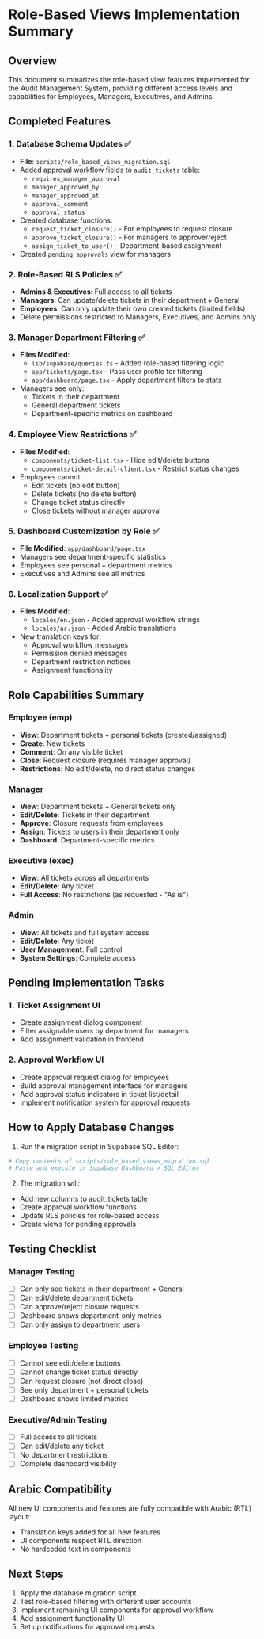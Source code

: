 # Role-Based Views Implementation Summary

## Overview
This document summarizes the role-based view features implemented for the Audit Management System, providing different access levels and capabilities for Employees, Managers, Executives, and Admins.

## Completed Features

### 1. Database Schema Updates ✅
- **File**: `scripts/role_based_views_migration.sql`
- Added approval workflow fields to `audit_tickets` table:
  - `requires_manager_approval`
  - `manager_approved_by`
  - `manager_approved_at`
  - `approval_comment`
  - `approval_status`
- Created database functions:
  - `request_ticket_closure()` - For employees to request closure
  - `approve_ticket_closure()` - For managers to approve/reject
  - `assign_ticket_to_user()` - Department-based assignment
- Created `pending_approvals` view for managers

### 2. Role-Based RLS Policies ✅
- **Admins & Executives**: Full access to all tickets
- **Managers**: Can update/delete tickets in their department + General
- **Employees**: Can only update their own created tickets (limited fields)
- Delete permissions restricted to Managers, Executives, and Admins only

### 3. Manager Department Filtering ✅
- **Files Modified**:
  - `lib/supabase/queries.ts` - Added role-based filtering logic
  - `app/tickets/page.tsx` - Pass user profile for filtering
  - `app/dashboard/page.tsx` - Apply department filters to stats
- Managers see only:
  - Tickets in their department
  - General department tickets
  - Department-specific metrics on dashboard

### 4. Employee View Restrictions ✅
- **Files Modified**:
  - `components/ticket-list.tsx` - Hide edit/delete buttons
  - `components/ticket-detail-client.tsx` - Restrict status changes
- Employees cannot:
  - Edit tickets (no edit button)
  - Delete tickets (no delete button)
  - Change ticket status directly
  - Close tickets without manager approval

### 5. Dashboard Customization by Role ✅
- **File Modified**: `app/dashboard/page.tsx`
- Managers see department-specific statistics
- Employees see personal + department metrics
- Executives and Admins see all metrics

### 6. Localization Support ✅
- **Files Modified**:
  - `locales/en.json` - Added approval workflow strings
  - `locales/ar.json` - Added Arabic translations
- New translation keys for:
  - Approval workflow messages
  - Permission denied messages
  - Department restriction notices
  - Assignment functionality

## Role Capabilities Summary

### Employee (emp)
- **View**: Department tickets + personal tickets (created/assigned)
- **Create**: New tickets
- **Comment**: On any visible ticket
- **Close**: Request closure (requires manager approval)
- **Restrictions**: No edit/delete, no direct status changes

### Manager
- **View**: Department tickets + General tickets only
- **Edit/Delete**: Tickets in their department
- **Approve**: Closure requests from employees
- **Assign**: Tickets to users in their department only
- **Dashboard**: Department-specific metrics

### Executive (exec)
- **View**: All tickets across all departments
- **Edit/Delete**: Any ticket
- **Full Access**: No restrictions (as requested - "As is")

### Admin
- **View**: All tickets and full system access
- **Edit/Delete**: Any ticket
- **User Management**: Full control
- **System Settings**: Complete access

## Pending Implementation Tasks

### 1. Ticket Assignment UI
- Create assignment dialog component
- Filter assignable users by department for managers
- Add assignment validation in frontend

### 2. Approval Workflow UI
- Create approval request dialog for employees
- Build approval management interface for managers
- Add approval status indicators in ticket list/detail
- Implement notification system for approval requests

## How to Apply Database Changes

1. Run the migration script in Supabase SQL Editor:
```bash
# Copy contents of scripts/role_based_views_migration.sql
# Paste and execute in Supabase Dashboard > SQL Editor
```

2. The migration will:
- Add new columns to audit_tickets table
- Create approval workflow functions
- Update RLS policies for role-based access
- Create views for pending approvals

## Testing Checklist

### Manager Testing
- [ ] Can only see tickets in their department + General
- [ ] Can edit/delete department tickets
- [ ] Can approve/reject closure requests
- [ ] Dashboard shows department-only metrics
- [ ] Can only assign to department users

### Employee Testing
- [ ] Cannot see edit/delete buttons
- [ ] Cannot change ticket status directly
- [ ] Can request closure (not direct close)
- [ ] See only department + personal tickets
- [ ] Dashboard shows limited metrics

### Executive/Admin Testing
- [ ] Full access to all tickets
- [ ] Can edit/delete any ticket
- [ ] No department restrictions
- [ ] Complete dashboard visibility

## Arabic Compatibility
All new UI components and features are fully compatible with Arabic (RTL) layout:
- Translation keys added for all new features
- UI components respect RTL direction
- No hardcoded text in components

## Next Steps
1. Apply the database migration script
2. Test role-based filtering with different user accounts
3. Implement remaining UI components for approval workflow
4. Add assignment functionality UI
5. Set up notifications for approval requests